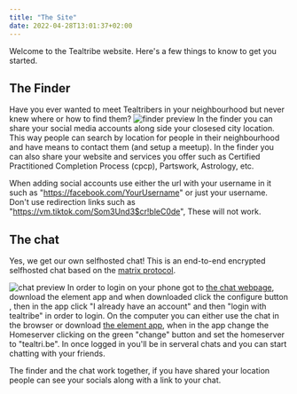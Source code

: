 ```yaml
---
title: "The Site"
date: 2022-04-28T13:01:37+02:00
---
```

Welcome to the Tealtribe website.
Here's a few things to know to get you started.

## The Finder
Have you ever wanted to meet Tealtribers in your neighbourhood but never knew where or how to find them?
![finder preview](/images/blogs/the-site/finder-preview.png)
In the finder you can share your social media accounts along side your closesed city location. 
This way people can search by location for people in their neighbourhood and have means to contact them (and setup a meetup).
In the finder you can also share your website and services you offer such as Certified Practitioned Completion Process (cpcp), Partswork, Astrology, etc.

When adding social accounts use either the url with your username in it such as "https://facebook.com/YourUsername" or just your username.
Don't use redirection links such as "https://vm.tiktok.com/Som3Und3$cr!bleC0de", These will not work.

## The chat
Yes, we get our own selfhosted chat!
This is an end-to-end encrypted selfhosted chat based on the [matrix protocol](https://matrix.org).

![chat preview](/images/blogs/the-site/loginflow.png)
In order to login on your phone got to [the chat webpage](https://chat.tealtri.be), download the element app and when downloaded click the configure button , then in the app click "I already have an account" and then "login with tealtribe" in order to login. On the computer you can either use the chat in the browser or download [the element app](https://element.io/download), when in the app change the Homeserver clicking on the green "change" button and set the homeserver to "tealtri.be".
In once logged in you'll be in serveral chats and you can start chatting with your friends.

The finder and the chat work together, if you have shared your location people can see your socials along with a link to your chat.
